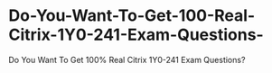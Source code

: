 # Do-You-Want-To-Get-100-Real-Citrix-1Y0-241-Exam-Questions-
Do You Want To Get 100% Real Citrix 1Y0-241 Exam Questions?
